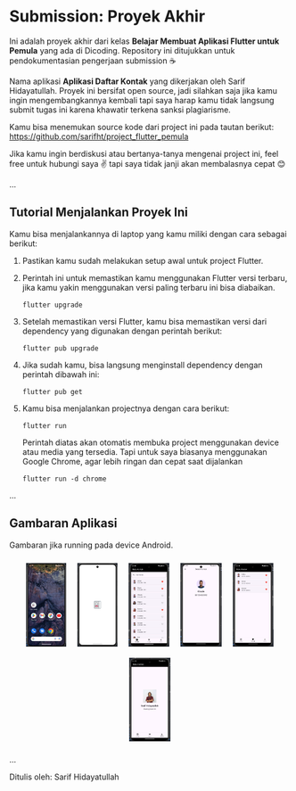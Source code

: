 # Submission: Proyek Akhir

Ini adalah proyek akhir dari kelas **Belajar Membuat Aplikasi Flutter untuk Pemula** yang ada di Dicoding. Repository ini ditujukkan untuk pendokumentasian pengerjaan submission ☕

Nama aplikasi **Aplikasi Daftar Kontak** yang dikerjakan oleh Sarif Hidayatullah. Proyek ini bersifat open source, jadi silahkan saja jika kamu ingin mengembangkannya kembali tapi saya harap kamu tidak langsung submit tugas ini karena khawatir terkena sanksi plagiarisme.

Kamu bisa menemukan source kode dari project ini pada tautan berikut:
https://github.com/sarifht/project_flutter_pemula

Jika kamu ingin berdiskusi atau bertanya-tanya mengenai project ini, feel free untuk hubungi saya ✌️ tapi saya tidak janji akan membalasnya cepat 😊

...

## Tutorial Menjalankan Proyek Ini

Kamu bisa menjalankannya di laptop yang kamu miliki dengan cara sebagai berikut:

1. Pastikan kamu sudah melakukan setup awal untuk project Flutter.

2. Perintah ini untuk memastikan kamu menggunakan Flutter versi terbaru, jika kamu yakin menggunakan versi paling terbaru ini bisa diabaikan.

   ```
   flutter upgrade
   ```

3. Setelah memastikan versi Flutter, kamu bisa memastikan versi dari dependency yang digunakan dengan perintah berikut:

   ```
   flutter pub upgrade
   ```

4. Jika sudah kamu, bisa langsung menginstall dependency dengan perintah dibawah ini:

   ```
   flutter pub get
   ```

5. Kamu bisa menjalankan projectnya dengan cara berikut:

   ```
   flutter run
   ```

   Perintah diatas akan otomatis membuka project menggunakan device atau media yang tersedia. Tapi untuk saya biasanya menggunakan Google Chrome, agar lebih ringan dan cepat saat dijalankan

   ```
   flutter run -d chrome
   ```

...

## Gambaran Aplikasi

Gambaran jika running pada device Android.

<div style="display: flex; flex-wrap: wrap; justify-content: center;">
   <img src="Screenshot 2024-09-17 054721.png" alt="alt text" style="height: 150px; margin: 10px;">
   <img src="Screenshot 2024-09-17 054821.png" alt="alt text" style="height: 150px; margin: 10px;">
   <img src="Screenshot 2024-09-17 062320.png" alt="alt text" style="height: 150px; margin: 10px;">
   <img src="Screenshot 2024-09-17 062341.png" alt="alt text" style="height: 150px; margin: 10px;">
   <img src="Screenshot 2024-09-17 062354.png" alt="alt text" style="height: 150px; margin: 10px;">
   <img src="Screenshot 2024-09-17 062410.png" alt="alt text" style="height: 150px; margin: 10px;">
</div>

...

Ditulis oleh: Sarif Hidayatullah
